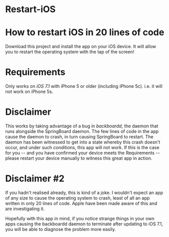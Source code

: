 Restart-iOS
===========

# How to restart iOS in 20 lines of code

Download this project and install the app on your iOS device. It will allow you to restart the operating system with the tap of the screen!

# Requirements

Only works on *iOS 7.1* with iPhone 5 or older (including iPhone 5c).
i.e. it will not work on iPhone 5s.

# Disclaimer

This works by taking advantage of a bug in *backboardd*, the daemon that runs alongside the SpringBoard daemon. The few lines of code in the app cause the daemon to crash, in turn causing SpringBoard to restart. The daemon has been witnessed to get into a state whereby this crash doesn't occur, and under such conditions, this app will not work. If this is the case for you -- and you have confirmed your device meets the Requirements -- please restart your device manually to witness this great app in action.

# Disclaimer #2

If you hadn't realised already, this is kind of a joke. I wouldn't expect an app of any size to cause the operating system to crash, least of all an app written in only 20 lines of code. Apple have been made aware of this and are investigating it.

Hopefully with this app in mind, if you notice strange things in your own apps causing the backboardd daemon to terminate after updating to iOS 7.1, you will be able to diagnose the problem more easily.
